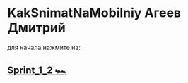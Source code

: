# KakSnimatNaMobilniy Агеев Дмитрий 

для начала  нажмите на:

## [Sprint_1_2 🏎](https://AgeevDmitryMinsk.github.io/KakSnimatNaMobilniy/)
